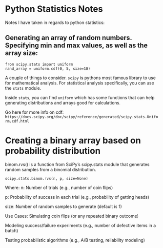 # Python Statistics Notes
Notes I have taken in regards to python statistics:

## Generating an array of random numbers. Specifying min and max values, as well as the array size:
```
from scipy.stats import uniform
rand_array = uniform.cdf(0, 5, size=10)
```
A couple of things to consider. `scipy` is pythons most famous library to use for mathematical analysis. For statistical analysis specifically, you can use the `stats` module.

Inside `stats`, you can find `uniform` which has some functions that can help generating distributions and arrays good for calculations. 

Go here for more info on cdf: `https://docs.scipy.org/doc/scipy/reference/generated/scipy.stats.Uniform.cdf.html`

# Creating a binary array based on probability distribution

binom.rvs() is a function from SciPy’s scipy.stats module that generates random samples from a binomial distribution.

```
scipy.stats.binom.rvs(n, p, size=None)
```

Where:
n: Number of trials (e.g., number of coin flips)

p: Probability of success in each trial (e.g., probability of getting heads)

size: Number of random samples to generate (default is 1)

Use Cases:
Simulating coin flips (or any repeated binary outcome)

Modeling success/failure experiments (e.g., number of defective items in a batch)

Testing probabilistic algorithms (e.g., A/B testing, reliability modeling)
